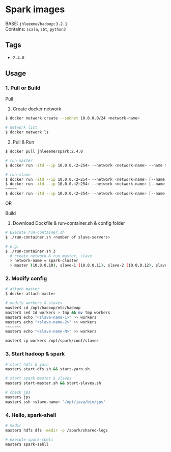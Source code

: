# Spark images
BASE: ```jhleeeme/hadoop:3.2.1```  
Contains: ```scala```, ```sbt```, ```python3```

## Tags
- ```2.4.0```

## Usage
### 1. Pull or Build
Pull
1. Create docker network
```bash
$ docker network create --subnet 10.0.0.0/24 <network-name>

# network list
$ docker network ls
```

2. Pull & Run
```bash
$ docker pull jhleeeme/spark:2.4.0

# run master
$ docker run -itd --ip 10.0.0.<2~254> --network <network-name> --name master [-p <local-port>:8088] jhleeeme/spark:2.4.0 /bin/bash

# run slave
$ docker run -itd --ip 10.0.0.<2~254> --network <network-name> [--name <slave-name>] jhleeeme/spark:2.4.0 /bin/bash
$ docker run -itd --ip 10.0.0.<2~254> --network <network-name> [--name <slave-name>] jhleeeme/spark:2.4.0 /bin/bash
~~~~~
$ docker run -itd --ip 10.0.0.<2~254> --network <network-name> [--name <slave-name>] jhleeeme/spark:2.4.0 /bin/bash
```

OR  

Build
1. Download Dockfile & run-container.sh & config folder
```bash
# Execute run-container.sh
$ ./run-container.sh <number of slave-servers>

# e.g.
$ ./run-container.sh 3
  # create network & run master, slave
  > network-name = spark-cluster
  > master (10.0.0.10), slave-1 (10.0.0.11), slave-2 (10.0.0.12), slave-3 (10.0.0.13)
```

### 2. Modify config
```bash
# attach master
$ docker attach master

# modify workers & slaves
master$ cd /opt/hadoop/etc/hadoop
master$ sed 1d workers > tmp && mv tmp workers
master$ echo "<slave-name-1>" >> workers
master$ echo "<slave-name-2>" >> workers
~~~~~~~
master$ echo "<slave-name-N>" >> workers

master$ cp workers /opt/spark/conf/slaves
```

### 3. Start hadoop & spark
```bash
# start hdfs & yarn
master$ start-dfs.sh && start-yarn.sh

# start spark master & slaves
master$ start-master.sh && start-slaves.sh

# check jps
master$ jps
master$ ssh <slave-name> '/opt/java/bin/jps'
```

### 4. Hello, spark-shell
```bash
# mkdir
master$ hdfs dfs -mkdir -p /spark/shared-logs

# execute spark-shell
master$ spark-sehll
```

